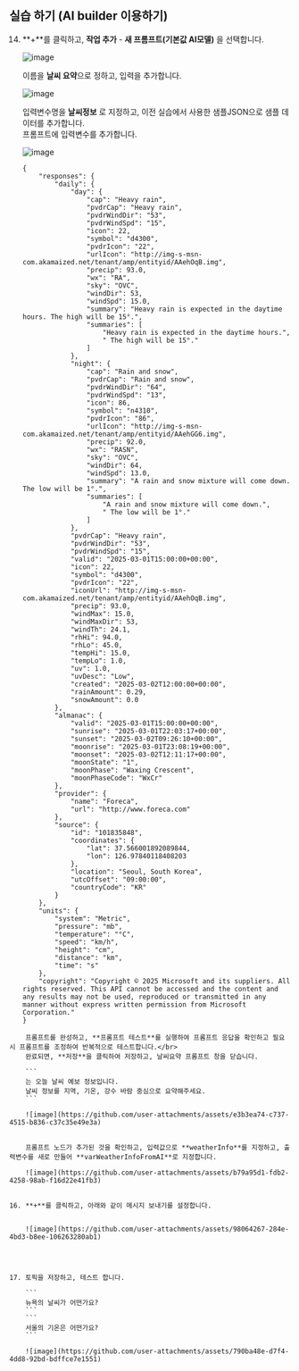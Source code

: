 ## 실습 하기 (AI builder 이용하기)

14. **+**를 클릭하고, **작업 추가** - **새 프롬프트(기본값 AI모델)** 을 선택합니다.

    ![image](https://github.com/user-attachments/assets/d172e80f-e053-43f6-b69f-86e1d2d7b31a)

    이름을 **날씨 요약**으로 정하고, 입력을 추가합니다.
 
    ![image](https://github.com/user-attachments/assets/c4acaee5-930b-4bf7-8399-5c5c1c7e02d0)

    입력변수명을 **날씨정보** 로 지정하고, 이전 실습에서 사용한 샘플JSON으로 샘플 데이터를 추가합니다. </br>
    프롬프트에 입력변수를 추가합니다.

    ![image](https://github.com/user-attachments/assets/3b654df1-ad0b-4c4f-a004-d0f51ad08749)

    ```
    {
        "responses": {
            "daily": {
                "day": {
                    "cap": "Heavy rain",
                    "pvdrCap": "Heavy rain",
                    "pvdrWindDir": "53",
                    "pvdrWindSpd": "15",
                    "icon": 22,
                    "symbol": "d4300",
                    "pvdrIcon": "22",
                    "urlIcon": "http://img-s-msn-com.akamaized.net/tenant/amp/entityid/AAehOqB.img",
                    "precip": 93.0,
                    "wx": "RA",
                    "sky": "OVC",
                    "windDir": 53,
                    "windSpd": 15.0,
                    "summary": "Heavy rain is expected in the daytime hours. The high will be 15°.",
                    "summaries": [
                        "Heavy rain is expected in the daytime hours.",
                        " The high will be 15°."
                    ]
                },
                "night": {
                    "cap": "Rain and snow",
                    "pvdrCap": "Rain and snow",
                    "pvdrWindDir": "64",
                    "pvdrWindSpd": "13",
                    "icon": 86,
                    "symbol": "n4310",
                    "pvdrIcon": "86",
                    "urlIcon": "http://img-s-msn-com.akamaized.net/tenant/amp/entityid/AAehGG6.img",
                    "precip": 92.0,
                    "wx": "RASN",
                    "sky": "OVC",
                    "windDir": 64,
                    "windSpd": 13.0,
                    "summary": "A rain and snow mixture will come down. The low will be 1°.",
                    "summaries": [
                        "A rain and snow mixture will come down.",
                        " The low will be 1°."
                    ]
                },
                "pvdrCap": "Heavy rain",
                "pvdrWindDir": "53",
                "pvdrWindSpd": "15",
                "valid": "2025-03-01T15:00:00+00:00",
                "icon": 22,
                "symbol": "d4300",
                "pvdrIcon": "22",
                "iconUrl": "http://img-s-msn-com.akamaized.net/tenant/amp/entityid/AAehOqB.img",
                "precip": 93.0,
                "windMax": 15.0,
                "windMaxDir": 53,
                "windTh": 24.1,
                "rhHi": 94.0,
                "rhLo": 45.0,
                "tempHi": 15.0,
                "tempLo": 1.0,
                "uv": 1.0,
                "uvDesc": "Low",
                "created": "2025-03-02T12:00:00+00:00",
                "rainAmount": 0.29,
                "snowAmount": 0.0
            },
            "almanac": {
                "valid": "2025-03-01T15:00:00+00:00",
                "sunrise": "2025-03-01T22:03:17+00:00",
                "sunset": "2025-03-02T09:26:10+00:00",
                "moonrise": "2025-03-01T23:08:19+00:00",
                "moonset": "2025-03-02T12:11:17+00:00",
                "moonState": "1",
                "moonPhase": "Waxing Crescent",
                "moonPhaseCode": "WxCr"
            },
            "provider": {
                "name": "Foreca",
                "url": "http://www.foreca.com"
            },
            "source": {
                "id": "101835848",
                "coordinates": {
                    "lat": 37.566001892089844,
                    "lon": 126.97840118408203
                },
                "location": "Seoul, South Korea",
                "utcOffset": "09:00:00",
                "countryCode": "KR"
            }
        },
        "units": {
            "system": "Metric",
            "pressure": "mb",
            "temperature": "°C",
            "speed": "km/h",
            "height": "cm",
            "distance": "km",
            "time": "s"
        },
        "copyright": "Copyright © 2025 Microsoft and its suppliers. All rights reserved. This API cannot be accessed and the content and any results may not be used, reproduced or transmitted in any manner without express written permission from Microsoft Corporation."
    }
```
    프롬프트를 완성하고, **프롬프트 테스트**를 실행하여 프롬프트 응답을 확인하고 필요시 프롬프트를 조정하여 반복적으로 테스트합니다.</br>
    완료되면, **저장**을 클릭하여 저장하고, 날씨요약 프롬프트 창을 닫습니다.
    
    ```
    는 오늘 날씨 예보 정보입니다.
    날씨 정보를 지역, 기온, 강수 바람 중심으로 요약해주세요. 
    ```

    ![image](https://github.com/user-attachments/assets/e3b3ea74-c737-4515-b836-c37c35e49e3a)


    프롬프트 노드가 추가된 것을 확인하고, 입력값으로 **weatherInfo**를 지정하고, 출력변수를 새로 만들어 **varWeatherInfoFromAI**로 지정합니다. 

    ![image](https://github.com/user-attachments/assets/b79a95d1-fdb2-4258-98ab-f16d22e41fb3)

    
16. **+**를 클릭하고, 아래와 같이 메시지 보내기를 설정합니다.   


    ![image](https://github.com/user-attachments/assets/98064267-284e-4bd3-b8ee-106263280ab1)




17. 토픽을 저장하고, 테스트 합니다.

    ```
    뉴욕의 날씨가 어떤가요?
    ```
    ```
    서울의 기온은 어떤가요?
    ```
    
    ![image](https://github.com/user-attachments/assets/790ba48e-d7f4-4dd8-92bd-bdffce7e1551)



   



